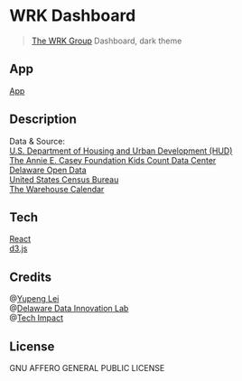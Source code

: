 # WRK Dashboard 
> [The WRK Group](https://wrkgroup.org/) Dashboard, dark theme

##  App
[App](https://yupenglei.github.io/wrk-dashboard-dark/)

##  Description  
Data & Source:        
[U.S. Department of Housing and Urban Development (HUD)](https://www.hud.gov/)    
[The Annie E. Casey Foundation Kids Count Data Center](https://datacenter.kidscount.org/)   
[Delaware Open Data](https://data.delaware.gov/)   
[United States Census Bureau](https://www.census.gov/)   
[The Warehouse Calendar](https://teenwarehouse.org/calendar/)   

##  Tech
[React](https://reactjs.org/)  
[d3.js](https://d3js.org/)

##  Credits 
@[Yupeng Lei](https://github.com/YupengLei)  
@[Delaware Data Innovation Lab](https://ddil.ai/)  
@[Tech Impact](https://techimpact.org/)

##  License  
GNU AFFERO GENERAL PUBLIC LICENSE
